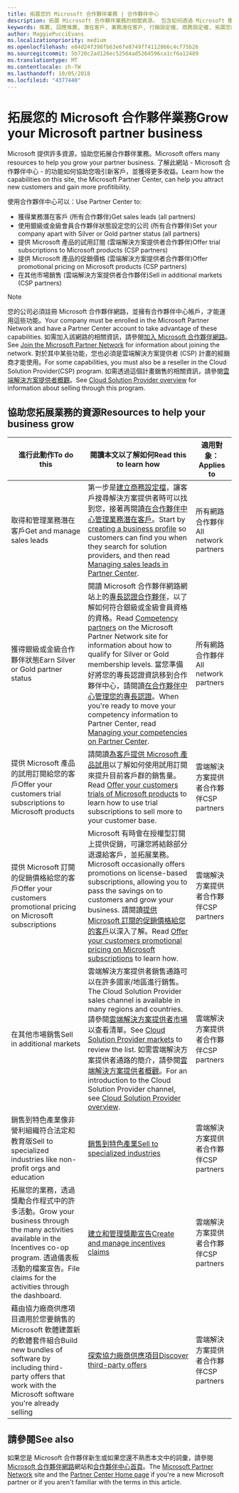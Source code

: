 ```yaml
---
title: 拓展您的 Microsoft 合作夥伴業務 | 合作夥伴中心
description: 拓展 Microsoft 合作夥伴業務的相關資源。 包含如何透過 Microsoft 獲得業務潛在客戶 (推薦)。
keywords: 推薦, 回應推薦, 潛在客戶, 業務潛在客戶, 行銷設定檔, 商務設定檔, 拓展您的業務, 業務機會, 專長認證, 銀級會員, 金級會員, 試用供應項目, 市場擴張, 國内雲
author: MaggiePucciEvans
ms.localizationpriority: medium
ms.openlocfilehash: e84d24f398fb63e6fe8749ff4112866c4cf75b26
ms.sourcegitcommit: 5b720c2ad126ec52564ad5264596ca1cf6a12489
ms.translationtype: MT
ms.contentlocale: zh-TW
ms.lasthandoff: 10/05/2018
ms.locfileid: "4377440"
---
```

# <a name="grow-your-microsoft-partner-business"></a><span data-ttu-id="5a1a7-105">拓展您的 Microsoft 合作夥伴業務</span><span class="sxs-lookup"><span data-stu-id="5a1a7-105">Grow your Microsoft partner business</span></span> 

<span data-ttu-id="5a1a7-106">Microsoft 提供許多資源，協助您拓展合作夥伴業務。</span><span class="sxs-lookup"><span data-stu-id="5a1a7-106">Microsoft offers many resources to help you grow your partner business.</span></span> <span data-ttu-id="5a1a7-107">了解此網站 - Microsoft 合作夥伴中心 - 的功能如何協助您吸引新客戶，並獲得更多收益。</span><span class="sxs-lookup"><span data-stu-id="5a1a7-107">Learn how the capabilities on this site, the Microsoft Partner Center, can help you attract new customers and gain more profitibility.</span></span> 

<span data-ttu-id="5a1a7-108">使用合作夥伴中心可以：</span><span class="sxs-lookup"><span data-stu-id="5a1a7-108">Use Partner Center to:</span></span>

-   <span data-ttu-id="5a1a7-109">獲得業務潛在客戶 (所有合作夥伴)</span><span class="sxs-lookup"><span data-stu-id="5a1a7-109">Get sales leads (all partners)</span></span>
-   <span data-ttu-id="5a1a7-110">使用銀級或金級會員合作夥伴狀態設定您的公司 (所有合作夥伴)</span><span class="sxs-lookup"><span data-stu-id="5a1a7-110">Set your company apart with Silver or Gold partner status (all partners)</span></span>
-   <span data-ttu-id="5a1a7-111">提供 Microsoft 產品的試用訂閱 (雲端解決方案提供者合作夥伴)</span><span class="sxs-lookup"><span data-stu-id="5a1a7-111">Offer trial subscriptions to Microsoft products (CSP partners)</span></span>
-   <span data-ttu-id="5a1a7-112">提供 Microsoft 產品的促銷價格 (雲端解決方案提供者合作夥伴)</span><span class="sxs-lookup"><span data-stu-id="5a1a7-112">Offer promotional pricing on Microsoft products (CSP partners)</span></span>
-   <span data-ttu-id="5a1a7-113">在其他市場銷售 (雲端解決方案提供者合作夥伴)</span><span class="sxs-lookup"><span data-stu-id="5a1a7-113">Sell in additional markets (CSP partners)</span></span>

> [!NOTE]  
>  <span data-ttu-id="5a1a7-114">您的公司必須註冊 Microsoft 合作夥伴網路，並擁有合作夥伴中心帳戶，才能運用這些功能。</span><span class="sxs-lookup"><span data-stu-id="5a1a7-114">Your company must be enrolled in the Microsoft Partner Network and have a Partner Center account to take advantage of these capabilities.</span></span> <span data-ttu-id="5a1a7-115">如需加入該網路的相關資訊，請參閱[加入 Microsoft 合作夥伴網路](mpn-overview.md)。</span><span class="sxs-lookup"><span data-stu-id="5a1a7-115">See [Join the Microsoft Partner Network](mpn-overview.md) for information about joining the network.</span></span> <span data-ttu-id="5a1a7-116">對於其中某些功能，您也必須是雲端解決方案提供者 (CSP) 計畫的經銷商才能使用。</span><span class="sxs-lookup"><span data-stu-id="5a1a7-116">For some capabilities, you must also be a reseller in the Cloud Solution Provider(CSP) program.</span></span> <span data-ttu-id="5a1a7-117">如需透過這個計畫銷售的相關資訊，請參閱[雲端解決方案提供者概觀](csp-overview.md)。</span><span class="sxs-lookup"><span data-stu-id="5a1a7-117">See [Cloud Solution Provider overview](csp-overview.md) for information about selling through this program.</span></span>

## <a name="resources-to-help-your-business-grow"></a><span data-ttu-id="5a1a7-118">協助您拓展業務的資源</span><span class="sxs-lookup"><span data-stu-id="5a1a7-118">Resources to help your business grow</span></span>

|  **<span data-ttu-id="5a1a7-119">進行此動作</span><span class="sxs-lookup"><span data-stu-id="5a1a7-119">To do this</span></span>**  |  **<span data-ttu-id="5a1a7-120">閱讀本文以了解如何</span><span class="sxs-lookup"><span data-stu-id="5a1a7-120">Read this to learn how</span></span>**  |  **<span data-ttu-id="5a1a7-121">適用對象：</span><span class="sxs-lookup"><span data-stu-id="5a1a7-121">Applies to</span></span>**  |
|--------------|-----------|--------------
| <span data-ttu-id="5a1a7-122">取得和管理業務潛在客戶</span><span class="sxs-lookup"><span data-stu-id="5a1a7-122">Get and manage sales leads</span></span> | <span data-ttu-id="5a1a7-123">第一步是[建立商務設定檔](create-a-marketing-profile.md)，讓客戶搜尋解決方案提供者時可以找到您，接著再閱讀[在合作夥伴中心管理業務潛在客戶](responding-to-referrals.md)。</span><span class="sxs-lookup"><span data-stu-id="5a1a7-123">Start by [creating a business profile](create-a-marketing-profile.md) so customers can find you when they search for solution providers, and then read [Managing sales leads in Partner Center](responding-to-referrals.md).</span></span> | <span data-ttu-id="5a1a7-124">所有網路合作夥伴</span><span class="sxs-lookup"><span data-stu-id="5a1a7-124">All network partners</span></span> |
| <span data-ttu-id="5a1a7-125">獲得銀級或金級合作夥伴狀態</span><span class="sxs-lookup"><span data-stu-id="5a1a7-125">Earn Silver or Gold partner status</span></span> | <span data-ttu-id="5a1a7-126">閱讀 Microsoft 合作夥伴網路網站上的[專長認證合作夥伴](https://partner.microsoft.com/membership/competencies)，以了解如何符合銀級或金級會員資格的資格。</span><span class="sxs-lookup"><span data-stu-id="5a1a7-126">Read [Competency partners](https://partner.microsoft.com/membership/competencies) on the Microsoft Partner Network site for information about how to qualify for Silver or Gold membership levels.</span></span> <span data-ttu-id="5a1a7-127">當您準備好將您的專長認證資訊移到合作夥伴中心，請閱讀[在合作夥伴中心管理您的專長認證](competencies.md)。</span><span class="sxs-lookup"><span data-stu-id="5a1a7-127">When you're ready to move your competency information to Partner Center, read [Managing your competencies on Partner Center](competencies.md).</span></span> | <span data-ttu-id="5a1a7-128">所有網路合作夥伴</span><span class="sxs-lookup"><span data-stu-id="5a1a7-128">All network partners</span></span> |
| <span data-ttu-id="5a1a7-129">提供 Microsoft 產品的試用訂閱給您的客戶</span><span class="sxs-lookup"><span data-stu-id="5a1a7-129">Offer your customers trial subscriptions to Microsoft products</span></span> | <span data-ttu-id="5a1a7-130">請閱讀[為客戶提供 Microsoft 產品試用](offer-your-customers-trials-of-microsoft-products.md)以了解如何使用試用訂閱來提升目前客戶群的銷售量。</span><span class="sxs-lookup"><span data-stu-id="5a1a7-130">Read [Offer your customers trials of Microsoft products](offer-your-customers-trials-of-microsoft-products.md) to learn how to use trial subscriptions to sell more to your customer base.</span></span>| <span data-ttu-id="5a1a7-131">雲端解決方案提供者合作夥伴</span><span class="sxs-lookup"><span data-stu-id="5a1a7-131">CSP partners</span></span> |
| <span data-ttu-id="5a1a7-132">提供 Microsoft 訂閱的促銷價格給您的客戶</span><span class="sxs-lookup"><span data-stu-id="5a1a7-132">Offer your customers promotional pricing on Microsoft subscriptions</span></span> | <span data-ttu-id="5a1a7-133">Microsoft 有時會在授權型訂閱上提供促銷，可讓您將結餘部分退還給客戶，並拓展業務。</span><span class="sxs-lookup"><span data-stu-id="5a1a7-133">Microsoft occasionally offers promotions on license-based subscriptions, allowing you to pass the savings on to customers and grow your business.</span></span> <span data-ttu-id="5a1a7-134">請閱讀[提供 Microsoft 訂閱的促銷價格給您的客戶](promotions.md)以深入了解。</span><span class="sxs-lookup"><span data-stu-id="5a1a7-134">Read [Offer your customers promotional pricing on Microsoft subscriptions](promotions.md) to learn how.</span></span> | <span data-ttu-id="5a1a7-135">雲端解決方案提供者合作夥伴</span><span class="sxs-lookup"><span data-stu-id="5a1a7-135">CSP partners</span></span> |
| <span data-ttu-id="5a1a7-136">在其他市場銷售</span><span class="sxs-lookup"><span data-stu-id="5a1a7-136">Sell in additional markets</span></span> | <span data-ttu-id="5a1a7-137">雲端解決方案提供者銷售通路可以在許多國家/地區進行銷售。</span><span class="sxs-lookup"><span data-stu-id="5a1a7-137">The Cloud Solution Provider sales channel is available in many regions and countries.</span></span> <span data-ttu-id="5a1a7-138">請參閱[雲端解決方案提供者市場](agreements.md)以查看清單。</span><span class="sxs-lookup"><span data-stu-id="5a1a7-138">See [Cloud Solution Provider markets](agreements.md) to review the list.</span></span> <span data-ttu-id="5a1a7-139">如需雲端解決方案提供者通路的簡介，請參閱[雲端解決方案提供者概觀](csp-overview.md)。</span><span class="sxs-lookup"><span data-stu-id="5a1a7-139">For an introduction to the Cloud Solution Provider channel, see [Cloud Solution Provider overview](csp-overview.md).</span></span>  | <span data-ttu-id="5a1a7-140">雲端解決方案提供者合作夥伴</span><span class="sxs-lookup"><span data-stu-id="5a1a7-140">CSP partners</span></span> |
<span data-ttu-id="5a1a7-141">銷售到特色產業像非營利組織符合法定和教育版</span><span class="sxs-lookup"><span data-stu-id="5a1a7-141">Sell to specialized industries like non-profit orgs and education</span></span>|[<span data-ttu-id="5a1a7-142">銷售到特色產業</span><span class="sxs-lookup"><span data-stu-id="5a1a7-142">Sell to specialized industries</span></span>](get-special-pricing-for-offers.md)|<span data-ttu-id="5a1a7-143">雲端解決方案提供者合作夥伴</span><span class="sxs-lookup"><span data-stu-id="5a1a7-143">CSP partners</span></span>|
|<span data-ttu-id="5a1a7-144">拓展您的業務，透過獎勵合作程式中的許多活動。</span><span class="sxs-lookup"><span data-stu-id="5a1a7-144">Grow your business through the many activities available in the Incentives co-op program.</span></span> <span data-ttu-id="5a1a7-145">透過儀表板活動的檔案宣告。</span><span class="sxs-lookup"><span data-stu-id="5a1a7-145">File claims for the activities through the dashboard.</span></span>| [<span data-ttu-id="5a1a7-146">建立和管理獎勵宣告</span><span class="sxs-lookup"><span data-stu-id="5a1a7-146">Create and manage incentives claims</span></span>](create-incentives-claims.md)|<span data-ttu-id="5a1a7-147">雲端解決方案提供者合作夥伴</span><span class="sxs-lookup"><span data-stu-id="5a1a7-147">CSP partners</span></span>|
|<span data-ttu-id="5a1a7-148">藉由協力廠商供應項目適用於您要銷售的 Microsoft 軟體建置新的軟體套件組合</span><span class="sxs-lookup"><span data-stu-id="5a1a7-148">Build new bundles of software by including third-party offers that work with the Microsoft software you're already selling</span></span>|[<span data-ttu-id="5a1a7-149">探索協力廠商供應項目</span><span class="sxs-lookup"><span data-stu-id="5a1a7-149">Discover third-party offers</span></span>](third-party-offers.md)|<span data-ttu-id="5a1a7-150">雲端解決方案提供者合作夥伴</span><span class="sxs-lookup"><span data-stu-id="5a1a7-150">CSP partners</span></span>|

## <a name="see-also"></a><span data-ttu-id="5a1a7-151">請參閱</span><span class="sxs-lookup"><span data-stu-id="5a1a7-151">See also</span></span>

<span data-ttu-id="5a1a7-152">如果您是 Microsoft 合作夥伴新生或如果您還不熟悉本文中的詞彙，請參閱 [Microsoft 合作夥伴網路](https://partner.microsoft.com)網站和[合作夥伴中心首頁](https://partnercenter.microsoft.com/partner/home)。</span><span class="sxs-lookup"><span data-stu-id="5a1a7-152">The [Microsoft Partner Network](https://partner.microsoft.com) site and the [Partner Center Home page](https://partnercenter.microsoft.com/partner/home) if you're a new Microsoft partner or if you aren't familiar with the terms in this article.</span></span>

